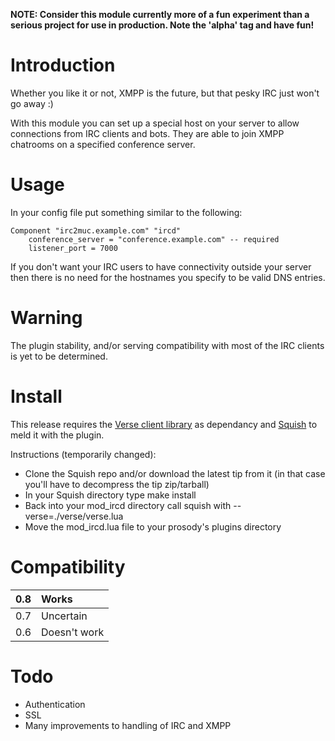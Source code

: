 **NOTE: Consider this module currently more of a fun experiment than a serious project for use in production. Note the 'alpha' tag and have fun!**

# Introduction #

Whether you like it or not, XMPP is the future, but that pesky IRC just won't go away :)

With this module you can set up a special host on your server to allow connections from IRC clients and bots. They are able to join XMPP chatrooms on a specified conference server.

# Usage #
In your config file put something similar to the following:

```
Component "irc2muc.example.com" "ircd"
    conference_server = "conference.example.com" -- required
    listener_port = 7000
```

If you don't want your IRC users to have connectivity outside your server then there is no need for the hostnames you specify to be valid DNS entries.

# Warning #

The plugin stability, and/or serving compatibility with most of the IRC clients is yet to be determined.

# Install #

This release requires the [Verse client library](http://code.matthewwild.co.uk/verse/) as dependancy and [Squish](http://code.matthewwild.co.uk/squish/) to meld it with the plugin.

Instructions (temporarily changed):
  * Clone the Squish repo and/or download the latest tip from it (in that case you'll have to decompress the tip zip/tarball)
  * In your Squish directory type make install
  * Back into your mod\_ircd directory call squish with --verse=./verse/verse.lua
  * Move the mod\_ircd.lua file to your prosody's plugins directory

# Compatibility #
|0.8|Works|
|:--|:----|
|0.7|Uncertain|
|0.6|Doesn't work|

# Todo #
  * Authentication
  * SSL
  * Many improvements to handling of IRC and XMPP